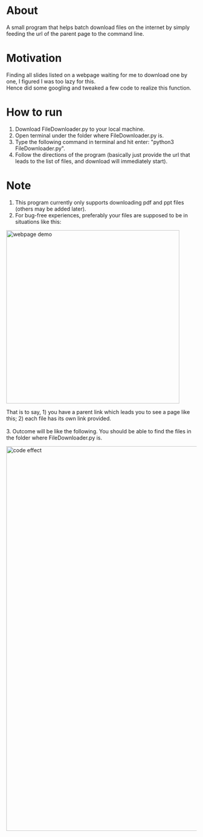 # About
A small program that helps batch download files on the internet by simply feeding the url of the parent page to the command line.

# Motivation
Finding all slides listed on a webpage waiting for me to download one by one, I figured I was too lazy for this.<br>
Hence did some googling and tweaked a few code to realize this function.

# How to run
1. Download FileDownloader.py to your local machine.
1. Open terminal under the folder where FileDownloader.py is.
2. Type the following command in terminal and hit enter: "python3 FileDownloader.py".
3. Follow the directions of the program (basically just provide the url that leads to the list of files, and download will immediately start).

# Note
1. This program currently only supports downloading pdf and ppt files (others may be added later).
2. For bug-free experiences, preferably your files are supposed to be in situations like this:
<img width="458" alt="webpage demo" src="https://github.com/pppiyo/LifeHacks/assets/31379013/8c42e7c3-f614-4b19-939b-f970c632c15f">

  That is to say, 1) you have a parent link which leads you to see a page like this; 2) each file has its own link provided.<br><br>
3. Outcome will be like the following. You should be able to find the files in the folder where FileDownloader.py is.<br>

   <img width="1017" alt="code effect" src="https://github.com/pppiyo/LifeHacks/assets/31379013/00905cc5-6990-4151-8446-ff3792d78252">
